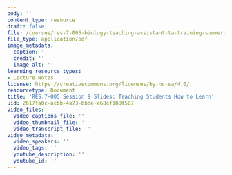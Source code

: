 ```yaml
---
body: ''
content_type: resource
draft: false
file: /courses/res-7-005-biology-teaching-assistant-ta-training-summer-2020/session-9_-teaching-students-how-to-learn_edited_processed.pdf
file_type: application/pdf
image_metadata:
  caption: ''
  credit: ''
  image-alt: ''
learning_resource_types:
- Lecture Notes
license: https://creativecommons.org/licenses/by-nc-sa/4.0/
resourcetype: Document
title: 'RES.7-005 Session 9 Slides: Teaching Students How to Learn'
uid: 2617fa0c-acbb-4a73-bbde-e68cf108f507
video_files:
  video_captions_file: ''
  video_thumbnail_file: ''
  video_transcript_file: ''
video_metadata:
  video_speakers: ''
  video_tags: ''
  youtube_description: ''
  youtube_id: ''
---
```

